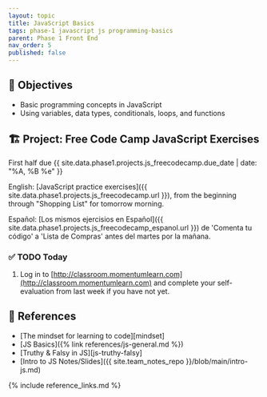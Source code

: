 ```yaml
---
layout: topic
title: JavaScript Basics
tags: phase-1 javascript js programming-basics
parent: Phase 1 Front End
nav_order: 5
published: false
---
```


## 🎯 Objectives

- Basic programming concepts in JavaScript
- Using variables, data types, conditionals, loops, and functions

## 🏗️ Project: Free Code Camp JavaScript Exercises

First half due {{ site.data.phase1.projects.js_freecodecamp.due_date | date: "%A, %B %e" }}

English:
[JavaScript practice exercises]({{ site.data.phase1.projects.js_freecodecamp.url }}), from the beginning through "Shopping List" for tomorrow morning.

Español:
[Los mismos ejercisios en Español]({{ site.data.phase1.projects.js_freecodecamp_espanol.url }}) de 'Comenta tu código' a 'Lista de Compras' antes del martes por la mañana.

### ✅ TODO Today

1. Log in to [http://classroom.momentumlearn.com](http://classroom.momentumlearn.com) and complete your self-evaluation from last week if you have not yet.

## 🔖 References

- [The mindset for learning to code][mindset]
- [JS Basics]({% link references/js-general.md %})
- [Truthy & Falsy in JS][js-truthy-falsy]
- [Intro to JS Notes/Slides]({{ site.team_notes_repo }}/blob/main/intro-js.md)

{% include reference_links.md %}
